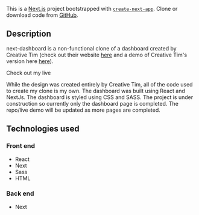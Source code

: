 This is a [Next.js](https://nextjs.org/) project bootstrapped with [`create-next-app`](https://github.com/vercel/next.js/tree/canary/packages/create-next-app). Clone or download code from <a href="https://github.com/alexfotopoulos/next-dashboard" target="_blank" rel="noreferrer">GitHub</a>.


## Description

next-dashboard is a non-functional clone of a dashboard created by Creative Tim (check out their website <a href="https://www.creative-tim.com/" target="_blank" rel="noreferrer">here</a> and a demo of Creative Tim's version here <a href="https://material-dashboard-react-nodejs.creative-tim.com/auth/login" target="_blank" rel="noreferrer">here</a>).

Check out my live

While the design was created entirely by Creative Tim, all of the code used to create my clone is my own. The dashboard was built using React and NextJs. The dashboard is styled using CSS and SASS. The project is under construction so currently only the dashboard page is completed. The repo/live demo will be updated as more pages are completed.

## Technologies used

### Front end
- React
- Next
- Sass
- HTML

### Back end
- Next